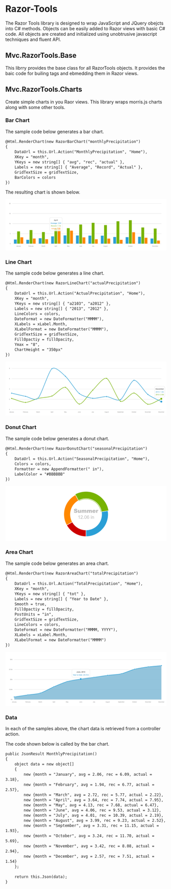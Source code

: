 # Razor-Tools
The Razor Tools library is designed to wrap JavaScript and JQuery obejcts into C# methods. Objects can be easily added to Razor views with basic C# code. All objects are created and initialized using unobtrusive javascript techniques and fluent API.

## Mvc.RazorTools.Base
This librry provides the base class for all RazorTools objects. It provides the baic code for builing tags and ebmedding them in Razor views.

## Mvc.RazorTools.Charts
Create simple charts in you Raor views. This library wraps morris.js charts along with some other tools.

### Bar Chart
The sample code below generates a bar chart.

	@Html.RenderChart(new RazorBarChart("monthlyPrecipitation")
	{
		DataUrl = this.Url.Action("MonthlyPrecipitation", "Home"),
		XKey = "month",
		YKeys = new string[] { "avg", "rec", "actual" },
		Labels = new string[] { "Average", "Record", "Actual" },
		GridTextSize = gridTextSize,
		BarColors = colors
	})

The resulting chart is shown below.

![Bar Chart](https://github.com/porrey/Razor-Tools/raw/master/Images/chart-sample-1.png)

### Line Chart
The sample code below generates a line chart.

	@Html.RenderChart(new RazorLineChart("actualPrecipitation")
	{
		DataUrl = this.Url.Action("ActualPrecipitation", "Home"),
		XKey = "month",
		YKeys = new string[] { "a2103", "a2012" },
		Labels = new string[] { "2013", "2012" },
		LineColors = colors,
		DateFormat = new DateFormatter("MMMM"),
		XLabels = xLabel.Month,
		XLabelFormat = new DateFormatter("MMMM"),
		GridTextSize = gridTextSize,
		FillOpactiy = fillOpacity,
		Ymax = "8",
		ChartHeight = "350px"
	})

![Line Chart](https://github.com/porrey/Razor-Tools/raw/master/Images/chart-sample-2.png)

### Donut Chart
The sample code below generates a donut chart.

	@Html.RenderChart(new RazorDonutChart("seasonalPrecipitation")
	{
		DataUrl = this.Url.Action("SeasonalPrecipitation", "Home"),
		Colors = colors,
		Formatter = new AppendFormatter(" in"),
		LabelColor = "#BBBBBB"
	})

![Donut Chart](https://github.com/porrey/Razor-Tools/raw/master/Images/chart-sample-3.png)

### Area Chart
The sample code below generates an area chart.

	@Html.RenderChart(new RazorAreaChart("totalPrecipitation")
	{
		DataUrl = this.Url.Action("TotalPrecipitation", "Home"),
		XKey = "month",
		YKeys = new string[] { "tot" },
		Labels = new string[] { "Year to Date" },
		Smooth = true,
		FillOpactiy = fillOpacity,
		PostUnits = "in",
		GridTextSize = gridTextSize,
		LineColors = colors,
		DateFormat = new DateFormatter("MMMM, YYYY"),
		XLabels = xLabel.Month,
		XLabelFormat = new DateFormatter("MMMM")
	})

![Area Chart](https://github.com/porrey/Razor-Tools/raw/master/Images/chart-sample-4.png)

### Data

In each of the samples above, the chart data is retrieved from a controller action.

The code shown below is called by the bar chart.

	public JsonResult MonthlyPrecipitation()
	{
		object data = new object[]
		{
			new {month = "January", avg = 2.06, rec = 6.09, actual = 3.18},
			new {month = "February", avg = 1.94, rec = 6.77, actual = 2.57},
			new {month = "March", avg = 2.72, rec = 5.77, actual = 2.22},
			new {month = "April", avg = 3.64, rec = 7.74, actual = 7.95},
			new {month = "May", avg = 4.13, rec = 7.68, actual = 6.47},
			new {month = "June", avg = 4.06, rec = 9.53, actual = 3.12},
			new {month = "July", avg = 4.01, rec = 10.39, actual = 2.19},
			new {month = "August", avg = 3.99, rec = 9.23, actual = 2.52},
			new {month = "September", avg = 3.31, rec = 11.15, actual = 1.93},
			new {month = "October", avg = 3.24, rec = 11.70, actual = 5.69},
			new {month = "November", avg = 3.42, rec = 8.08, actual = 2.94},
			new {month = "December", avg = 2.57, rec = 7.51, actual = 1.54}
		};
	
		return this.Json(data);
	}
